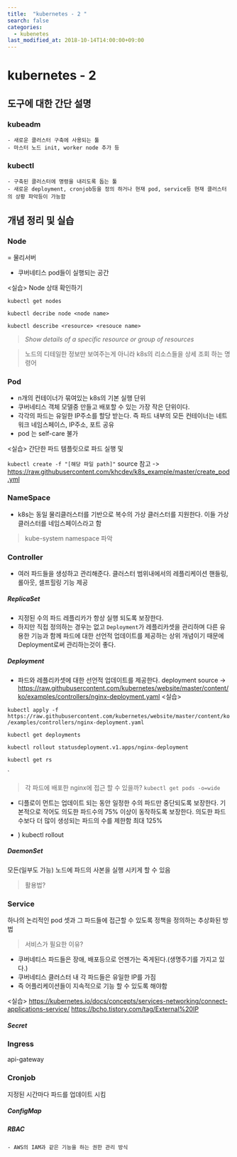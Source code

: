 ```yaml
---
title:  "kubernetes - 2 "
search: false
categories: 
  - kubenetes
last_modified_at: 2018-10-14T14:00:00+09:00
---
```



# kubernetes - 2


## 도구에 대한 간단 설명

### kubeadm
    - 새로운 클러스터 구축에 사용되는 툴
    - 마스터 노드 init, worker node 추가 등
### kubectl
    - 구축된 클러스터에 명령을 내리도록 돕는 툴
    - 새로운 deployment, cronjob등을 정의 하거나 현재 pod, service등 현재 클러스터의 상황 파악등이 가능함


## 개념 정리 및 실습

### Node
  = 물리서버

* 쿠버네티스 pod들이 실행되는 공간
  

<실습> Node 상태 확인하기

`kubectl get nodes`

`kubectl decribe node <node name>`

`kubectl describe <resource> <resouce name>`

> _Show details of a specific resource or group of resources_

> 노드의 디테일한 정보만 보여주는게 아니라 k8s의 리소스들을 상세 조회 하는 명령어


### Pod
* n개의 컨테이너가 묶여있는 k8s의 기본 실행 단위   
* 쿠버네티스 객체 모델중 만들고 배포할 수 있는 가장 작은 단위이다.
* 각각의 파드는 유일한 IP주소를 할당 받는다. 즉 파드 내부의 모든 컨테이너는 네트워크 네임스페이스, IP주소, 포트 공유
* pod 는 self-care 불가

<실습> 간단한 파드 템플릿으로 파드 실행 및 

`kubectl create -f "[해당 파일 path]"`
source 참고 -> https://raw.githubusercontent.com/khcdev/k8s_example/master/create_pod.yml


### NameSpace
* k8s는 동일 물리클러스터를 기반으로 복수의 가상 클러스터를 지원한다. 이들 가상 클러스터를 네임스페이스라고 함

> kube-system namespace 파악
### Controller
* 여러 파드들을 생성하고 관리해준다. 클러스터 범위내에서의 레플리케이션 핸들링, 롤아웃, 셀프힐링 기능 제공 

##### ReplicaSet

* 지정된 수의 파드 레플리카가 항상 실행 되도록 보장한다.
* 하지만 직접 정의하는 경우는 없고 `Deployment`가 레플리카셋을 관리하며 다른 유용한 기능과 함께 파드에 대한 선언적 업데이트를 제공하는 상위 개념이기 때문에 Deployment로써 관리하는것이 좋다.

##### Deployment

* 파드와 레플리카셋에 대한 선언적 업데이트를 제공한다.
deployment source -> https://raw.githubusercontent.com/kubernetes/website/master/content/ko/examples/controllers/nginx-deployment.yaml
<실습>

`kubectl apply -f https://raw.githubusercontent.com/kubernetes/website/master/content/ko/examples/controllers/nginx-deployment.yaml`

`kubectl get deployments`

`kubectl rollout statusdeployment.v1.apps/nginx-deployment`

`kubectl get rs`

`
> 각 파드에 배포한  nginx에 접근 할 수 있을까?
`kubectl get pods -o=wide`

* 디플로이 먼트는 업데이트 되는 동안 일정한 수의 파드만 중단되도록 보장한다.
기본적으로 적어도 의도한 파드수의 75% 이상이 동작하도록 보장한다.
의도한 파드수보다 더 많이 생성되는 파드의 수를 제한함 최대 125%

 + ) kubectl rollout

##### DaemonSet
모든(일부도 가능) 노드에 파드의 사본을 실행 시키게 할 수 있음

> 활용법?

### Service
하나의 논리적인 pod 셋과 그 파드들에 접근할 수 있도록 정책을 정의하는 추상화된 방법

> 서비스가 필요한 이유?
* 쿠버네티스 파드들은 장애, 배포등으로 언젠가는 죽게된다.(생명주기를 가지고 있다.)
* 쿠버네티스 클러스터 내 각 파드들은 유일한 IP를 가짐
* 즉 어플리케이션들이 지속적으로 기능 할 수 있도록 해야함

<실습>
https://kubernetes.io/docs/concepts/services-networking/connect-applications-service/
https://bcho.tistory.com/tag/External%20IP


##### Secret

### Ingress
api-gateway
### Cronjob
지정된 시간마다 파드를 업데이트 시킴

##### ConfigMap

##### RBAC
    - AWS의 IAM과 같은 기능을 하는 권한 관리 방식

